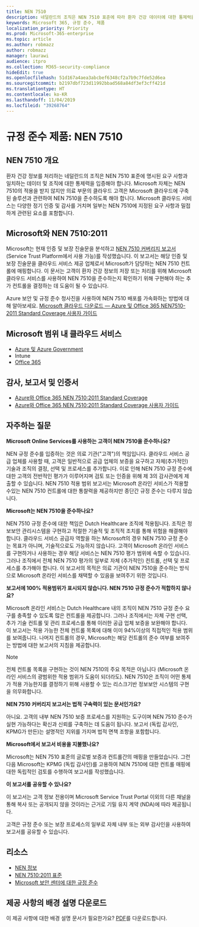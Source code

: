 ```yaml
---
title: NEN 7510
description: 네덜란드의 조직은 NEN 7510 표준에 따라 환자 건강 데이터에 대한 통제력을 입증해야 합니다.
keywords: Microsoft 365, 규정 준수, 제품
localization_priority: Priority
ms.prod: Microsoft-365-enterprise
ms.topic: article
ms.author: robmazz
author: robmazz
manager: laurawi
audience: itpro
ms.collection: M365-security-compliance
hideEdit: true
ms.openlocfilehash: 51d167a4aea3abcbef6348cf2a7b9c7fde52d6ea
ms.sourcegitcommit: b2197dbf723d11992bbad568a84df3ef3cff421d
ms.translationtype: HT
ms.contentlocale: ko-KR
ms.lasthandoff: 11/04/2019
ms.locfileid: "39268764"
---
```

# <a name="compliance-offering-nen-7510"></a>규정 준수 제품: NEN 7510

## <a name="nen-7510-overview"></a>NEN 7510 개요

환자 건강 정보를 처리하는 네덜란드의 조직은 NEN 7510 표준에 명시된 요구 사항과 일치하는 데이터 및 조직에 대한 통제력을 입증해야 합니다. Microsoft 자체는 NEN 7510의 적용을 받지 않지만 의료 부문의 클라우드 고객은 Microsoft 클라우드에 구축된 솔루션과 관련하여 NEN 7510을 준수하도록 해야 합니다. Microsoft 클라우드 서비스는 다양한 정기 인증 및 감사를 거치며 일부는 NEN 7510에 지정된 요구 사항과 밀접하게 관련된 요소를 포함합니다.

## <a name="microsoft-and-nen-75102011"></a>Microsoft와 NEN 7510:2011

Microsoft는 현재 인증 및 보장 진술문을 분석하고 [NEN 7510 커버리지 보고서](https://protection.office.com/DownloadFile/ServiceAssurance/Document/compliance/Azure%20and%20Office%20365%20NEN7510-2011%20Standard%20Coverage/pdf) (Service Trust Platform에서 사용 가능)를 작성했습니다. 이 보고서는 해당 인증 및 보장 진술문을 클라우드 서비스 제공 업체로서 Microsoft가 담당하는 NEN 7510 컨트롤에 매핑합니다. 이 문서는 고객이 환자 건강 정보의 저장 또는 처리를 위해 Microsoft 클라우드 서비스를 사용하여 NEN 7510을 준수하는지 확인하기 위해 구현해야 하는 추가 컨트롤을 결정하는 데 도움이 될 수 있습니다.

Azure 보안 및 규정 준수 청사진을 사용하여 NEN 7510 배포를 가속화하는 방법에 대해 알아보세요. [Microsoft 클라우드 다운로드 — Azure 및 Office 365 NEN7510-2011 Standard Coverage 사용자 가이드](https://aka.ms/Azure-NEN7510-2011)

## <a name="microsoft-in-scope-cloud-services"></a>Microsoft 범위 내 클라우드 서비스

- [Azure 및 Azure Government](https://aka.ms/AzureCompliance)
- Intune
- [Office 365](https://go.microsoft.com/fwlink/p/?LinkID=2077751)

## <a name="audits-reports-and-certificates"></a>감사, 보고서 및 인증서

- [Azure와 Office 365 NEN 7510:2011 Standard Coverage](https://protection.office.com/DownloadFile/ServiceAssurance/Document/compliance/Azure%20and%20Office%20365%20NEN7510-2011%20Standard%20Coverage/pdf)
- [Azure와 Office 365 NEN 7510:2011 Standard Coverage 사용자 가이드](https://protection.office.com/DownloadFile/ServiceAssurance/Document/compliance/Azure%20and%20Office%20365%20NEN7510-2011%20Standard%20Coverage%20User%20Guide/DOCX)

## <a name="frequently-asked-questions"></a>자주하는 질문

**Microsoft Online Services를 사용하는 고객이 NEN 7510을 준수하나요?**

NEN 규정 준수를 입증하는 것은 의료 기관("고객")의 책임입니다. 클라우드 서비스 공급 업체를 사용할 때, 고객은 일반적으로 공급 업체의 보증을 요구하고 자체(추가적인) 기술과 조직의 결정, 선택 및 프로세스를 추가합니다. 이로 인해 NEN 7510 규정 준수에 대한 고객의 전반적인 평가가 이루어지며 검토 또는 인증을 위해 제 3의 감사관에게 제출할 수 있습니다. NEN 7510 적용 범위 보고서는 Microsoft 온라인 서비스가 적용할 수있는 NEN 7510 컨트롤에 대한 통찰력을 제공하지만 종단간 규정 준수는 다루지 않습니다.

**Microsoft는 NEN 7510을 준수하나요?**

NEN 7510 규정 준수에 대한 책임은 Dutch Healthcare 조직에 적용됩니다. 조직은 정보보안 관리시스템을 구현하고 적절한 기술적 및 조직적 조치를 통해 위험을 해결해야 합니다. 클라우드 서비스 공급자 역할을 하는 Microsoft의 경우 NEN 7510 규정 준수는 목표가 아니며, 기술적으로도 가능하지 않습니다. 고객이 Microsoft 온라인 서비스를 구현하거나 사용하는 경우 해당 서비스는 NEN 7510 평가 범위에 속할 수 있습니다. 그러나 조직에서 전체 NEN 7510 평가의 일부로 자체 (추가적인) 컨트롤, 선택 및 프로세스를 추가해야 합니다. 이 보고서의 목적은 의료 기관이 NEN 7510을 준수하는 방식으로 Microsoft 온라인 서비스를 채택할 수 있음을 보여주기 위한 것입니다.

**보고서에 100% 적용범위가 표시되지 않습니다. NEN 7510 규정 준수가 적합하지 않나요?**

Microsoft 온라인 서비스는 Dutch Healthcare 내의 조직이 NEN 7510 규정 준수 요구를 충족할 수 있도록 많은 컨트롤을 제공합니다. 그러나 조직에서는 자체 구현 선택, 추가 기술 컨트롤 및 관리 프로세스를 통해 이러한 공급 업체 보증을 보완해야 합니다. 이 보고서는 적용 가능한 전체 컨트롤 목록에 대해 이미 94%이상의 직접적인 적용 범위를 보여줍니다. 나머지 컨트롤의 경우, Microsoft는 해당 컨트롤의 준수 여부를 보여주는 방법에 대한 보고서의 지침을 제공합니다.

> [!NOTE]
> 전체 컨트롤 목록을 구현하는 것이 NEN 7510의 주요 목적은 아닙니다 (Microsoft 온라인 서비스의 광범위한 적용 범위가 도움이 되더라도). NEN 7510은 조직이 어떤 통제가 적용 가능한지를 결정하기 위해 사용할 수 있는 리스크기반 정보보안 시스템의 구현을 의무화합니다.

**NEN 7510 커버리지 보고서는 법적 구속력이 있는 문서인가요?**

아니요. 고객의 내부 NEN 7510 보증 프로세스를 지원하는 도구이며 NEN 7510 준수가 실현 가능하다는 확신과 신뢰를 구축하는 데 도움이 됩니다. 보고서 (독립 감사인, KPMG가 만든)는 설명적인 지위를 가지며 법적 면책 조항을 포함합니다.

**Microsoft에서 보고서 비용을 지불했나요?**

Microsoft는 NEN 7510 표준의 글로벌 보증과 컨트롤간의 매핑을 만들었습니다. 그런 다음 Microsoft는 KPMG (독립 감사인)를 고용하여 NEN 7510에 대한 컨트롤 매핑에 대한 독립적인 검토를 수행하여 보고서를 작성했습니다.

**이 보고서를 공유할 수 있나요?**

이 보고서는 고객 정보 전용이며 Microsoft Service Trust Portal 이외의 다른 채널을 통해 복사 또는 공개되지 않을 것이라는 근거로 기밀 유지 계약 (NDA)에 따라 제공됩니다.

고객은 규정 준수 또는 보장 프로세스의 일부로 자체 내부 또는 외부 감사인을 사용하여 보고서를 공유할 수 있습니다.

## <a name="resources"></a>리소스

- [NEN 정보](https://www.nen.nl/About-NEN.htm)
- [NEN 7510:2011 표준](https://www.nen.nl/NEN-Shop-2/Standard/NEN-75102011-nl.htm)
- [Microsoft 보안 센터에 대한 규정 준수](https://www.microsoft.com/trust-center/compliance/compliance-overview)

## <a name="download-the-offering-backgrounder"></a>제공 사항의 배경 설명 다운로드

이 제공 사항에 대한 배경 설명 문서가 필요한가요? [PDF](https://download.microsoft.com/download/3/D/E/3DE55FFB-0B45-49BC-851E-3696C8BD5FB7/NEN7510-Compliance.pdf)를 다운로드합니다.
